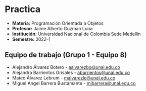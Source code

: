 # Practica
- **Materia:** Programación Orientada a Objetos
- **Profesor:** Jaime Alberto Guzman Luna
- **Institución:** Universidad Nacional de Colombia Sede Medellín
- **Semestre:** 2022-1

## Equipo de trabajo (Grupo 1 - Equipo 8)
- Alejandro Álvarez Botero - [aalvarezbo@unal.edu.co](mailto:aalvarezbo@unal.edu.co)
- Alejandra Barrientos Grisales - [abarrientos@unal.edu.co](mailto:abarrientos@unal.edu.co)
- Mateo Álvarez Lebrum - [malvarezle@unal.edu.co](mailto:malvarezle@unal.edu.co)
- Miguel Angel Barrera Bustamante - [mibarrera@unal.edu.co](mailto:mibarrera@unal.edu.co)
